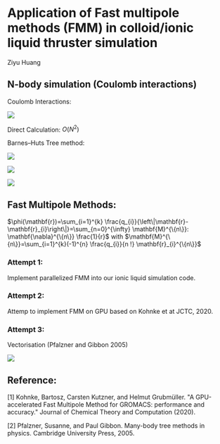 # Application of Fast multipole methods (FMM) in colloid/ionic liquid thruster simulation

Ziyu Huang

## N-body simulation (Coulomb interactions)


Coulomb Interactions:



![](https://latex.codecogs.com/svg.latex?\begin{equation}\mathbf{f}_{i}=q_{i}%20\sum_{j=1%20\atop%20j%20\neq%20i}^{N}%20q_{j}%20\frac{\mathbf{x}_{i}-\mathbf{x}_{j}}{\left\|\mathbf{x}_{i}-\mathbf{x}_{j}\right\|^{3}},%20\quad%20i=1,%20\ldots,%20N\end{equation})

Direct Calculation: $O(N^2)$

Barnes–Huts Tree method:

![](https://cdn.mathpix.com/snip/images/ttekX93H8f89SAWWH5_Y0BGwXbVkfrBb7nKiGceT_zM.original.fullsize.png)

![](https://cdn.mathpix.com/snip/images/iS3PsnH9W8YL5WFPQE-qfGfdXwvTjqk8k0yJnUZ9rwg.original.fullsize.png)

![](https://cdn.mathpix.com/snip/images/Mua2WcQcsTBTDkDl2Oaw-k2t7a9HAR17Bzpig-IL8uM.original.fullsize.png)



## Fast Multipole Methods:

$\phi(\mathbf{r})=\sum_{i=1}^{k} \frac{q_{i}}{\left\|\mathbf{r}-\mathbf{r}_{i}\right\|}=\sum_{n=0}^{\infty} \mathbf{M}^{\{n\}}: \mathbf{\nabla}^{\{n\}} \frac{1}{r}$ with $\mathbf{M}^{\{n\}}=\sum_{i=1}^{k}(-1)^{n} \frac{q_{i}}{n !} \mathbf{r}_{i}^{\{n\}}$


### Attempt 1:

Implement parallelized FMM into our ionic liquid simulation code.

### Attempt 2:

Attemp to implement FMM on GPU based on  Kohnke et at JCTC, 2020.

### Attempt 3:

Vectorisation (Pfalzner and Gibbon 2005)

![](https://cdn.mathpix.com/snip/images/CzwPWY26QGvEW49hBqQBBeJropclgY2Rtvrop1jCo5I.original.fullsize.png)

## Reference:

[1] Kohnke, Bartosz, Carsten Kutzner, and Helmut Grubmüller. "A GPU-accelerated Fast Multipole Method for GROMACS: performance and accuracy." Journal of Chemical Theory and Computation (2020).

[2] Pfalzner, Susanne, and Paul Gibbon. Many-body tree methods in physics. Cambridge University Press, 2005.

